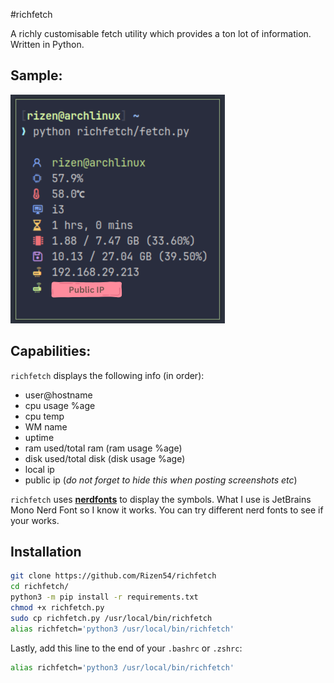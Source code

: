 #richfetch

A richly customisable fetch utility which provides a ton lot of information. Written in Python.

## Sample:
![Sample Image](images/sample.png)

## Capabilities:
`richfetch` displays the following info (in order):

- user@hostname
- cpu usage %age
- cpu temp
- WM name
- uptime
- ram used/total ram (ram usage %age)
- disk used/total disk (disk usage %age)
- local ip
- public ip (*do not forget to hide this when posting screenshots etc*)

`richfetch` uses [**nerdfonts**](https://www.nerdfonts.com/) to display the symbols. What I use is JetBrains Mono Nerd Font so I know it works. You can try different nerd fonts to see if your works.

## Installation
```bash
git clone https://github.com/Rizen54/richfetch
cd richfetch/
python3 -m pip install -r requirements.txt
chmod +x richfetch.py
sudo cp richfetch.py /usr/local/bin/richfetch
alias richfetch='python3 /usr/local/bin/richfetch'
```

Lastly, add this line to the end of your `.bashrc` or `.zshrc`:

```bash
alias richfetch='python3 /usr/local/bin/richfetch'
```
